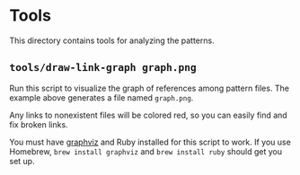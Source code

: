 # Tools

This directory contains tools for analyzing the patterns.

## `tools/draw-link-graph graph.png`

Run this script to visualize the graph of references among pattern files. The
example above generates a file named `graph.png`.

Any links to nonexistent files will be colored red, so you can easily find
and fix broken links.

You must have [graphviz](https://graphviz.gitlab.io/) and Ruby installed for
this script to work.  If you use Homebrew, `brew install graphviz` and `brew
install ruby` should get you set up.
